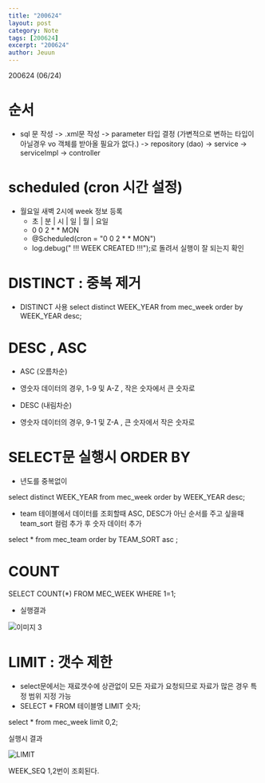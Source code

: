 ```yaml
---
title: "200624"
layout: post
category: Note
tags: [200624]
excerpt: "200624"
author: Jeuun
---
```


200624 (06/24)

# 순서
- sql 문 작성 -> .xml문 작성 -> parameter 타입 결정 (가변적으로 변하는 타입이 아닐경우 vo 객체를 받아올 필요가 없다.) -> repository (dao) -> service -> serviceImpl -> controller

# scheduled (cron 시간 설정)
- 월요일 새벽 2시에 week 정보 등록
	 *  초    |   분   |   시   |   일   |   월   |  요일
	 *  0       0     2      *      *     MON
   - @Scheduled(cron = "0 0 2 * * MON")
   - log.debug(" !!! WEEK CREATED !!!");로 돌려서 실행이 잘 되는지 확인
  
# DISTINCT : 중복 제거
- DISTINCT 사용
select distinct 
	 WEEK_YEAR 
from
	mec_week
order by WEEK_YEAR desc;


# DESC , ASC

- ASC (오름차순)
- 영숫자 데이터의 경우, 1-9 및 A-Z , 작은 숫자에서 큰 숫자로  

- DESC (내림차순)
- 영숫자 데이터의 경우, 9-1 및 Z-A , 큰 숫자에서 작은 숫자로 

# SELECT문 실행시 ORDER BY 

- 년도를 중복없이 

select distinct 
	 WEEK_YEAR 
from
	mec_week
order by WEEK_YEAR desc;



- team 테이블에서 데이터를 조회할때 ASC, DESC가 아닌 순서를 주고 싶을때 
team_sort 컬럼 추가 후 숫자 데이터 추가 

 select 
 	*
 from 
	mec_team
 order by TEAM_SORT asc
 ; 


# COUNT
SELECT 
  		COUNT(*)
  	FROM 
  		MEC_WEEK
  	WHERE
  		1=1;
		
- 실행결과

![이미지 3](https://user-images.githubusercontent.com/57126028/85644013-bf783380-b6d0-11ea-8777-142f5d4c2b86.jpg)


# LIMIT : 갯수 제한
- select문에서는 재료갯수에 상관없이 모든 자료가 요청되므로 자료가 많은 경우 특정 범위 지정 가능
- SELECT * FROM 테이블명 LIMIT 숫자;

select * from mec_week
limit 0,2; 

실행시 결과

![LIMIT](https://user-images.githubusercontent.com/57126028/85643410-f4838680-b6ce-11ea-8089-4c58cc41ebdf.jpg)

WEEK_SEQ 1,2번이 조회된다.
